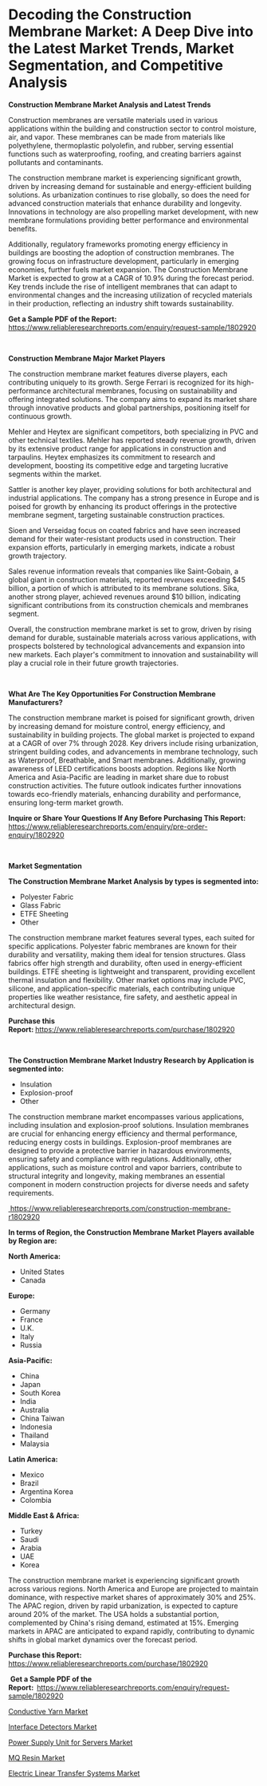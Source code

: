 <p><h1>Decoding the Construction Membrane Market: A Deep Dive into the Latest Market Trends, Market Segmentation, and Competitive Analysis</h1></p><p><strong>Construction Membrane Market Analysis and Latest Trends</strong></p>
<p><p>Construction membranes are versatile materials used in various applications within the building and construction sector to control moisture, air, and vapor. These membranes can be made from materials like polyethylene, thermoplastic polyolefin, and rubber, serving essential functions such as waterproofing, roofing, and creating barriers against pollutants and contaminants.</p><p>The construction membrane market is experiencing significant growth, driven by increasing demand for sustainable and energy-efficient building solutions. As urbanization continues to rise globally, so does the need for advanced construction materials that enhance durability and longevity. Innovations in technology are also propelling market development, with new membrane formulations providing better performance and environmental benefits.</p><p>Additionally, regulatory frameworks promoting energy efficiency in buildings are boosting the adoption of construction membranes. The growing focus on infrastructure development, particularly in emerging economies, further fuels market expansion. The Construction Membrane Market is expected to grow at a CAGR of 10.9% during the forecast period. Key trends include the rise of intelligent membranes that can adapt to environmental changes and the increasing utilization of recycled materials in their production, reflecting an industry shift towards sustainability.</p></p>
<p><strong>Get a Sample PDF of the Report:&nbsp;</strong> <a href="https://www.reliableresearchreports.com/enquiry/request-sample/1802920?utm_campaign=2287&utm_medium=2&utm_source=Github&utm_content=ia&utm_term=01042025&utm_id=construction-membrane">https://www.reliableresearchreports.com/enquiry/request-sample/1802920</a></p>
<p>&nbsp;</p>
<p><strong>Construction Membrane Major Market Players</strong></p>
<p><p>The construction membrane market features diverse players, each contributing uniquely to its growth. Serge Ferrari is recognized for its high-performance architectural membranes, focusing on sustainability and offering integrated solutions. The company aims to expand its market share through innovative products and global partnerships, positioning itself for continuous growth.</p><p>Mehler and Heytex are significant competitors, both specializing in PVC and other technical textiles. Mehler has reported steady revenue growth, driven by its extensive product range for applications in construction and tarpaulins. Heytex emphasizes its commitment to research and development, boosting its competitive edge and targeting lucrative segments within the market.</p><p>Sattler is another key player, providing solutions for both architectural and industrial applications. The company has a strong presence in Europe and is poised for growth by enhancing its product offerings in the protective membrane segment, targeting sustainable construction practices.</p><p>Sioen and Verseidag focus on coated fabrics and have seen increased demand for their water-resistant products used in construction. Their expansion efforts, particularly in emerging markets, indicate a robust growth trajectory.</p><p>Sales revenue information reveals that companies like Saint-Gobain, a global giant in construction materials, reported revenues exceeding $45 billion, a portion of which is attributed to its membrane solutions. Sika, another strong player, achieved revenues around $10 billion, indicating significant contributions from its construction chemicals and membranes segment.</p><p>Overall, the construction membrane market is set to grow, driven by rising demand for durable, sustainable materials across various applications, with prospects bolstered by technological advancements and expansion into new markets. Each player's commitment to innovation and sustainability will play a crucial role in their future growth trajectories.</p></p>
<p>&nbsp;</p>
<p><strong>What Are The Key Opportunities For Construction Membrane Manufacturers?</strong></p>
<p><p>The construction membrane market is poised for significant growth, driven by increasing demand for moisture control, energy efficiency, and sustainability in building projects. The global market is projected to expand at a CAGR of over 7% through 2028. Key drivers include rising urbanization, stringent building codes, and advancements in membrane technology, such as Waterproof, Breathable, and Smart membranes. Additionally, growing awareness of LEED certifications boosts adoption. Regions like North America and Asia-Pacific are leading in market share due to robust construction activities. The future outlook indicates further innovations towards eco-friendly materials, enhancing durability and performance, ensuring long-term market growth.</p></p>
<p><strong>Inquire or Share Your Questions If Any Before Purchasing This Report:</strong> <a href="https://www.reliableresearchreports.com/enquiry/pre-order-enquiry/1802920?utm_campaign=2287&utm_medium=2&utm_source=Github&utm_content=ia&utm_term=01042025&utm_id=construction-membrane">https://www.reliableresearchreports.com/enquiry/pre-order-enquiry/1802920</a></p>
<p>&nbsp;</p>
<p><strong>Market Segmentation</strong></p>
<p><strong>The Construction Membrane Market Analysis by types is segmented into:</strong></p>
<p><ul><li>Polyester Fabric</li><li>Glass Fabric</li><li>ETFE Sheeting</li><li>Other</li></ul></p>
<p><p>The construction membrane market features several types, each suited for specific applications. Polyester fabric membranes are known for their durability and versatility, making them ideal for tension structures. Glass fabrics offer high strength and durability, often used in energy-efficient buildings. ETFE sheeting is lightweight and transparent, providing excellent thermal insulation and flexibility. Other market options may include PVC, silicone, and application-specific materials, each contributing unique properties like weather resistance, fire safety, and aesthetic appeal in architectural design.</p></p>
<p><strong>Purchase this Report:&nbsp;</strong><a href="https://www.reliableresearchreports.com/purchase/1802920?utm_campaign=2287&utm_medium=2&utm_source=Github&utm_content=ia&utm_term=01042025&utm_id=construction-membrane">https://www.reliableresearchreports.com/purchase/1802920</a></p>
<p>&nbsp;</p>
<p><strong>The Construction Membrane Market Industry Research by Application is segmented into:</strong></p>
<p><ul><li>Insulation</li><li>Explosion-proof</li><li>Other</li></ul></p>
<p><p>The construction membrane market encompasses various applications, including insulation and explosion-proof solutions. Insulation membranes are crucial for enhancing energy efficiency and thermal performance, reducing energy costs in buildings. Explosion-proof membranes are designed to provide a protective barrier in hazardous environments, ensuring safety and compliance with regulations. Additionally, other applications, such as moisture control and vapor barriers, contribute to structural integrity and longevity, making membranes an essential component in modern construction projects for diverse needs and safety requirements.</p></p>
<p><a href="https://www.reliableresearchreports.com/construction-membrane-r1802920?utm_campaign=2287&utm_medium=2&utm_source=Github&utm_content=ia&utm_term=01042025&utm_id=construction-membrane">&nbsp;https://www.reliableresearchreports.com/construction-membrane-r1802920</a></p>
<p><strong>In terms of Region, the Construction Membrane Market Players available by Region are:</strong></p>
<p>
    <p> <strong> North America: </strong>
        <ul>
            <li>United States</li>
            <li>Canada</li>
        </ul>
        </p> 
    <p> <strong> Europe: </strong>
        <ul>
            <li>Germany</li>
            <li>France</li>
            <li>U.K.</li>
            <li>Italy</li>
            <li>Russia</li>
        </ul>
        </p> 
    <p> <strong> Asia-Pacific: </strong>
        <ul>
            <li>China</li>
            <li>Japan</li>
            <li>South Korea</li>
            <li>India</li>
            <li>Australia</li>
            <li>China Taiwan</li>
            <li>Indonesia</li>
            <li>Thailand</li>
            <li>Malaysia</li>
        </ul>
        </p> 
    <p> <strong> Latin America: </strong>
        <ul>
            <li>Mexico</li>
            <li>Brazil</li>
            <li>Argentina Korea</li>
            <li>Colombia</li>
        </ul>
        </p> 
    <p> <strong> Middle East & Africa: </strong>
        <ul>
            <li>Turkey</li>
            <li>Saudi</li>
            <li>Arabia</li>
            <li>UAE</li>
            <li>Korea</li>
        </ul>
    </p>
    </p>
<p><p>The construction membrane market is experiencing significant growth across various regions. North America and Europe are projected to maintain dominance, with respective market shares of approximately 30% and 25%. The APAC region, driven by rapid urbanization, is expected to capture around 20% of the market. The USA holds a substantial portion, complemented by China's rising demand, estimated at 15%. Emerging markets in APAC are anticipated to expand rapidly, contributing to dynamic shifts in global market dynamics over the forecast period.</p></p>
<p><strong>Purchase this Report: </strong><a href="https://www.reliableresearchreports.com/purchase/1802920?utm_campaign=2287&utm_medium=2&utm_source=Github&utm_content=ia&utm_term=01042025&utm_id=construction-membrane">https://www.reliableresearchreports.com/purchase/1802920</a></p>
<p>&nbsp;<strong>Get a Sample PDF of the Report:&nbsp;&nbsp;</strong><a href="https://www.reliableresearchreports.com/enquiry/request-sample/1802920?utm_campaign=2287&utm_medium=2&utm_source=Github&utm_content=ia&utm_term=01042025&utm_id=construction-membrane">https://www.reliableresearchreports.com/enquiry/request-sample/1802920</a></p>
<p><strong></strong></p>
<p><p><a href="https://github.com/sakourkishev/Market-Research-Report-List-1/blob/main/conductive-yarn-market.md?utm_campaign=2287&utm_medium=2&utm_source=Github&utm_content=ia&utm_term=01042025&utm_id=construction-membrane">Conductive Yarn Market</a></p><p><a href="https://www.linkedin.com/pulse/interface-detectors-market-outlook-2025-2032-trends-size-projected-ym14e?utm_campaign=2287&utm_medium=2&utm_source=Github&utm_content=ia&utm_term=01042025&utm_id=construction-membrane">Interface Detectors Market</a></p><p><a href="https://www.linkedin.com/pulse/power-supply-unit-servers-market-research-report-exploring-size-rsxxe?utm_campaign=2287&utm_medium=2&utm_source=Github&utm_content=ia&utm_term=01042025&utm_id=construction-membrane">Power Supply Unit for Servers Market</a></p><p><a href="https://github.com/shongranch73/Market-Research-Report-List-1/blob/main/mq-resin-market.md?utm_campaign=2287&utm_medium=2&utm_source=Github&utm_content=ia&utm_term=01042025&utm_id=construction-membrane">MQ Resin Market</a></p><p><a href="https://www.linkedin.com/pulse/electric-linear-transfer-systems-market-analysis-future-growth-jsx6f?utm_campaign=2287&utm_medium=2&utm_source=Github&utm_content=ia&utm_term=01042025&utm_id=construction-membrane">Electric Linear Transfer Systems Market</a></p></p>